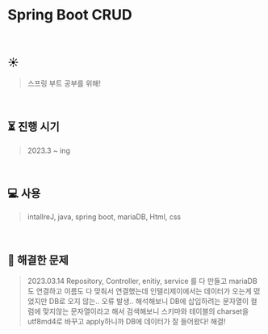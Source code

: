 # Spring Boot CRUD

</br>

## :sunny: 
> 스프링 부트 공부를 위해! 
</br>

## :hourglass_flowing_sand: 진행 시기
> 2023.3 ~ ing
</br>

## :computer: 사용
>intallreJ, java, spring boot, mariaDB, Html, css
</br>

## :baby_chick: 해결한 문제

> 2023.03.14
> Repository, Controller, enitiy, service 를 다 만들고 mariaDB도 연결하고 이름도 다 맞춰서 연결했는데 
> 인텔리제이에서는 데이터가 오는게 떴었지만 DB로 오지 않는.. 오류 발생.. 
> 해석해보니 DB에 삽입하려는 문자열이 컬럼에 맞지않는 문자열이라고 해서 
> 검색해보니 스키마와 테이블의 charset을 utf8md4로 바꾸고 apply하니까 DB에 데이터가 잘 들어왔다! 해결!


</br>

